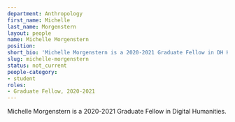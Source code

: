 ```yaml
---
department: Anthropology
first_name: Michelle
last_name: Morgenstern
layout: people
name: Michelle Morgenstern
position: 
short_bio: 'Michelle Morgenstern is a 2020-2021 Graduate Fellow in DH Humanities.'
slug: michelle-morgenstern
status: not_current
people-category:
- student
roles:
- Graduate Fellow, 2020-2021
---
```

Michelle Morgenstern is a 2020-2021 Graduate Fellow in Digital Humanities.